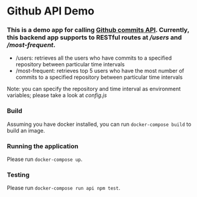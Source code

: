 # Github API Demo

### This is a demo app for calling [Github commits API](https://docs.github.com/en/free-pro-team@latest/rest). Currently, this backend app supports to RESTful routes at _/users_ and _/most-frequent_.

- /users: retrieves all the users who have commits to a specified repository between particular time intervals
- /most-frequent: retrieves top 5 users who have the most number of commits to a specified repository between particular time intervals

Note: you can specify the repository and time interval as environment variables; please take a look at _config.js_

### Build
Assuming you have docker installed,
you can run `docker-compose build` to build an image.
### Running the application
Please run `docker-compose up`.
### Testing
Please run `docker-compose run api npm test`.
